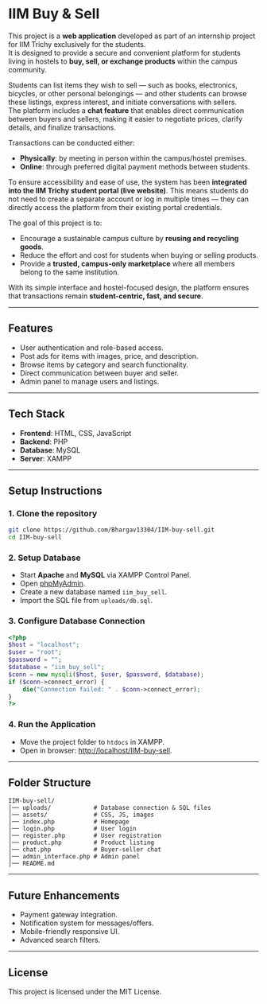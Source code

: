 # IIM Buy & Sell

This project is a **web application** developed  as part of an internship project for IIM Trichy exclusively for the students.  
It is designed to provide a secure and convenient platform for students living in hostels to **buy, sell, or exchange products** within the campus community.  

Students can list items they wish to sell — such as books, electronics, bicycles, or other personal belongings — and other students can browse these listings, express interest, and initiate conversations with sellers.  
The platform includes a **chat feature** that enables direct communication between buyers and sellers, making it easier to negotiate prices, clarify details, and finalize transactions.  

Transactions can be conducted either:
- **Physically**: by meeting in person within the campus/hostel premises.  
- **Online**: through preferred digital payment methods between students.  

To ensure accessibility and ease of use, the system has been **integrated into the IIM Trichy student portal (live website)**. This means students do not need to create a separate account or log in multiple times — they can directly access the platform from their existing portal credentials.  

The goal of this project is to:
- Encourage a sustainable campus culture by **reusing and recycling goods**.  
- Reduce the effort and cost for students when buying or selling products.  
- Provide a **trusted, campus-only marketplace** where all members belong to the same institution.  

With its simple interface and hostel-focused design, the platform ensures that transactions remain **student-centric, fast, and secure**.


---

## Features
- User authentication and role-based access.
- Post ads for items with images, price, and description.
- Browse items by category and search functionality.
- Direct communication between buyer and seller.
- Admin panel to manage users and listings.

---

## Tech Stack
- **Frontend**: HTML, CSS, JavaScript  
- **Backend**: PHP  
- **Database**: MySQL  
- **Server**: XAMPP  

---

## Setup Instructions

### 1. Clone the repository
```bash
git clone https://github.com/Bhargav13304/IIM-buy-sell.git
cd IIM-buy-sell
```

### 2. Setup Database
- Start **Apache** and **MySQL** via XAMPP Control Panel.  
- Open [phpMyAdmin](http://localhost/phpmyadmin/).  
- Create a new database named `iim_buy_sell`.  
- Import the SQL file from `uploads/db.sql`.  

### 3. Configure Database Connection
```php
<?php
$host = "localhost";
$user = "root";
$password = "";
$database = "iim_buy_sell";
$conn = new mysqli($host, $user, $password, $database);
if ($conn->connect_error) {
    die("Connection failed: " . $conn->connect_error);
}
?>
```

### 4. Run the Application
- Move the project folder to `htdocs` in XAMPP.  
- Open in browser: [http://localhost/IIM-buy-sell](http://localhost/IIM-buy-sell).  

---

## Folder Structure
```
IIM-buy-sell/
│── uploads/            # Database connection & SQL files
│── assets/             # CSS, JS, images
│── index.php           # Homepage
│── login.php           # User login
│── register.php        # User registration
│── product.php         # Product listing
│── chat.php            # Buyer-seller chat
│── admin_interface.php # Admin panel
│── README.md
```

---

## Future Enhancements
- Payment gateway integration.  
- Notification system for messages/offers.  
- Mobile-friendly responsive UI.  
- Advanced search filters.  

---

## License
This project is licensed under the MIT License.  
